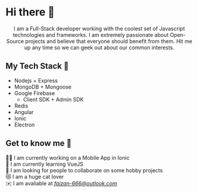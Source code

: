 # Hi there 👋

<p align="center">I am a Full-Stack developer working with the coolest set of Javascript technologies and frameworks. I am extremely passionate about Open-Source projects and believe that everyone should benefit from them. Hit me up any time so we can geek out about our common interests. </p>

## My Tech Stack 🥞
+ Nodejs + Express
+ MongoDB + Mongoose
+ Google Firebase 
  - Client SDK + Admin SDK
+ Redis
+ Angular
+ Ionic
+ Electron

## Get to know me 🤝
👨‍💻 I am currently working on a Mobile App in Ionic <br/>
📖 I am currently learning VueJS <br/>
👯 I am looking for people to collaborate on some hobby projects <br/>
😻 I am a huge cat lover <br/>
✉️ I am avaliable at *faizan-666@outlook.com* <br/>
